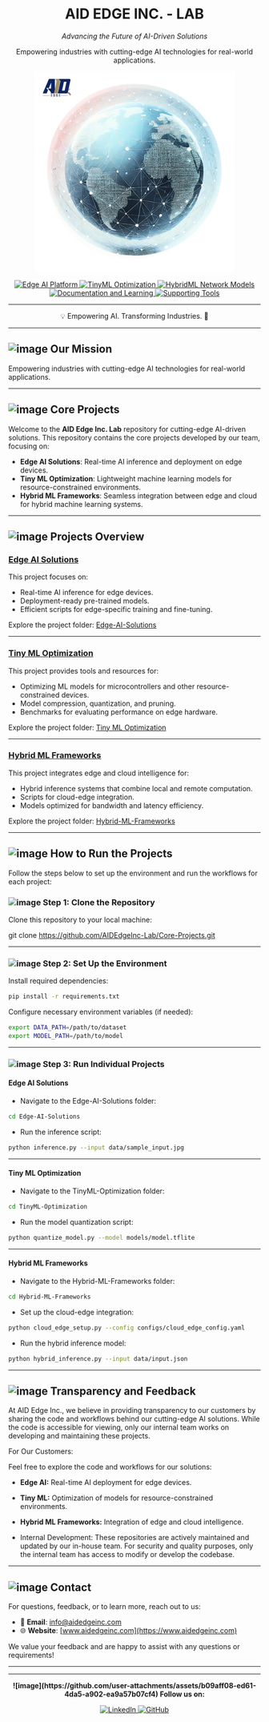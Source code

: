 <h1 align="center">AID EDGE INC. - LAB</h1>
<p align="center"><i>Advancing the Future of AI-Driven Solutions</i></p>

<p align="center">
  Empowering industries with cutting-edge AI technologies for real-world applications.
</p>



<p align="center">
  <img src="AEI-Lab-Image1.png" alt="AID Edge Inc. Logo" height="400"/>
</p>



<p align="center">
  
  <a href="https://github.com/AIDEdgeInc-Lab/Edge-AI-Platform">
    <img src="https://img.shields.io/badge/Edge%20AI%20Platform-Pastel%20Gray?style=for-the-badge&color=CCE7FF" alt="Edge AI Platform" title="Discover solutions for edge AI deployment">
  </a>
  <a href="https://github.com/AIDEdgeInc-Lab/TinyML-Optimization">
    <img src="https://img.shields.io/badge/TinyML%20Optimization-Pastel%20Peach?style=for-the-badge&color=E6E6FA" alt="TinyML Optimization" title="Learn about lightweight models for edge devices">
  </a>
  <a href="https://github.com/AIDEdgeInc-Lab/HybridML-Network-Models">
    <img src="https://img.shields.io/badge/HybridML%20Network%20Models-Pastel%20Mint?style=for-the-badge&color=CCFFE5" alt="HybridML Network Models" title="Discover frameworks for hybrid AI models">
  </a>
  <a href="https://github.com/AIDEdgeInc-Lab/Documentation-and-Learning">
    <img src="https://img.shields.io/badge/Documentation%20and%20Learning-Pastel%20Lavender?style=for-the-badge&color=FFE5CC" alt="Documentation and Learning" title="Learn about AI concepts and tools">
  </a>
  <a href="https://github.com/AIDEdgeInc-Lab/Supporting-Tools">
    <img src="https://img.shields.io/badge/Supporting%20Tools-Pastel%20Sky%20Blue?style=for-the-badge&color=F0F0F0" alt="Supporting Tools" title="Explore tools and resources to accelerate AI development">
  </a>
  
</p>



---

<p align="center">💡 Empowering AI. Transforming Industries. 🚀</p>

---



## ![image](https://github.com/user-attachments/assets/5e741946-289a-4ead-b740-4d18f3645a6a)  Our Mission

Empowering industries with cutting-edge AI technologies for real-world applications.

---

## ![image](https://github.com/user-attachments/assets/e1590430-3185-498d-876f-7aa398a99843) Core Projects

Welcome to the **AID Edge Inc. Lab** repository for cutting-edge AI-driven solutions. This repository contains the core projects developed by our team, focusing on:

- **Edge AI Solutions**: Real-time AI inference and deployment on edge devices.
- **Tiny ML Optimization**: Lightweight machine learning models for resource-constrained environments.
- **Hybrid ML Frameworks**: Seamless integration between edge and cloud for hybrid machine learning systems.



---

## ![image](https://github.com/user-attachments/assets/4bb5df94-a689-4b29-8872-9a3b921d3bf7) Projects Overview

### [Edge AI Solutions](Edge-AI-Solutions/README.md)
This project focuses on:
- Real-time AI inference for edge devices.
- Deployment-ready pre-trained models.
- Efficient scripts for edge-specific training and fine-tuning.

Explore the project folder: [Edge-AI-Solutions](Edge-AI-Solutions/)

---


### [Tiny ML Optimization](TinyML-Optimization/README.md)
This project provides tools and resources for:
- Optimizing ML models for microcontrollers and other resource-constrained devices.
- Model compression, quantization, and pruning.
- Benchmarks for evaluating performance on edge hardware.

Explore the project folder: [Tiny ML Optimization](Tiny%20ML%20Optimization/)


---

### [Hybrid ML Frameworks](Hybrid-ML-Frameworks/README.md)
This project integrates edge and cloud intelligence for:
- Hybrid inference systems that combine local and remote computation.
- Scripts for cloud-edge integration.
- Models optimized for bandwidth and latency efficiency.

Explore the project folder: [Hybrid-ML-Frameworks](Hybrid-ML-Frameworks/)



---

## ![image](https://github.com/user-attachments/assets/98312a72-bf01-45e8-8401-7f464dfa1772)  How to Run the Projects

Follow the steps below to set up the environment and run the workflows for each project:


### ![image](https://github.com/user-attachments/assets/f3745ebf-9ee3-409e-98b3-26c054e7c2c2) Step 1: Clone the Repository
Clone this repository to your local machine:

git clone https://github.com/AIDEdgeInc-Lab/Core-Projects.git


---

### ![image](https://github.com/user-attachments/assets/bef9f9a1-0011-451b-8b37-375cb0fee695) Step 2: Set Up the Environment

Install required dependencies:

```bash
pip install -r requirements.txt
```

Configure necessary environment variables (if needed):
```bash
export DATA_PATH=/path/to/dataset
export MODEL_PATH=/path/to/model
```


---

### ![image](https://github.com/user-attachments/assets/4539068e-4558-4c3e-92ff-8841fc72dbc4) Step 3: Run Individual Projects

#### Edge AI Solutions

- Navigate to the Edge-AI-Solutions folder:

```bash
cd Edge-AI-Solutions
```
- Run the inference script:

```bash
python inference.py --input data/sample_input.jpg
```
---
#### Tiny ML Optimization

- Navigate to the TinyML-Optimization folder:

```bash
cd TinyML-Optimization
```

- Run the model quantization script:

```bash
python quantize_model.py --model models/model.tflite
```
---
#### Hybrid ML Frameworks

- Navigate to the Hybrid-ML-Frameworks folder:

```bash
cd Hybrid-ML-Frameworks
```

- Set up the cloud-edge integration:

```bash
python cloud_edge_setup.py --config configs/cloud_edge_config.yaml
```

- Run the hybrid inference model:

```bash
python hybrid_inference.py --input data/input.json
```


---

## ![image](https://github.com/user-attachments/assets/8c30078c-e32b-4242-8ad5-ff75e40b271a) Transparency and Feedback

At AID Edge Inc., we believe in providing transparency to our customers by sharing the code and workflows behind our cutting-edge AI solutions. While the code is accessible for viewing, only our internal team works on developing and maintaining these projects.

For Our Customers:

Feel free to explore the code and workflows for our solutions:
- **Edge AI:** Real-time AI deployment for edge devices.
- **Tiny ML:** Optimization of models for resource-constrained environments.
- **Hybrid ML Frameworks:** Integration of edge and cloud intelligence.

- Internal Development:
These repositories are actively maintained and updated by our in-house team. For security and quality purposes, only the internal team has access to modify or develop the codebase.


---

## ![image](https://github.com/user-attachments/assets/22896e8c-3c4f-417a-95a9-a0d45f07b16c) Contact

For questions, feedback, or to learn more, reach out to us:

- 📧 **Email**: [info@aidedgeinc.com](mailto:info@aidedgeinc.com)
- 🌐 **Website**: [www.aidedgeinc.com](https://www.aidedgeinc.com)

We value your feedback and are happy to assist with any questions or requirements!

---

---



<p align="center">
  <strong>![image](https://github.com/user-attachments/assets/b09aff08-ed61-4da5-a902-ea9a57b07cf4)  Follow us on:</strong>
</p>
<p align="center">
  <a href="https://www.linkedin.com/company/aid-edge-inc">
    <img src="https://img.shields.io/badge/LinkedIn-AID%20Edge%20Inc.-Pastel%20Blue?style=for-the-badge&color=CCE7FF" alt="LinkedIn">
  </a>
  <a href="https://github.com/AIDEdgeInc-Lab">
    <img src="https://img.shields.io/badge/GitHub-AID%20Edge%20Inc.-Pastel%20Gray?style=for-the-badge&color=F0F0F0" alt="GitHub">
  </a>
</p>

